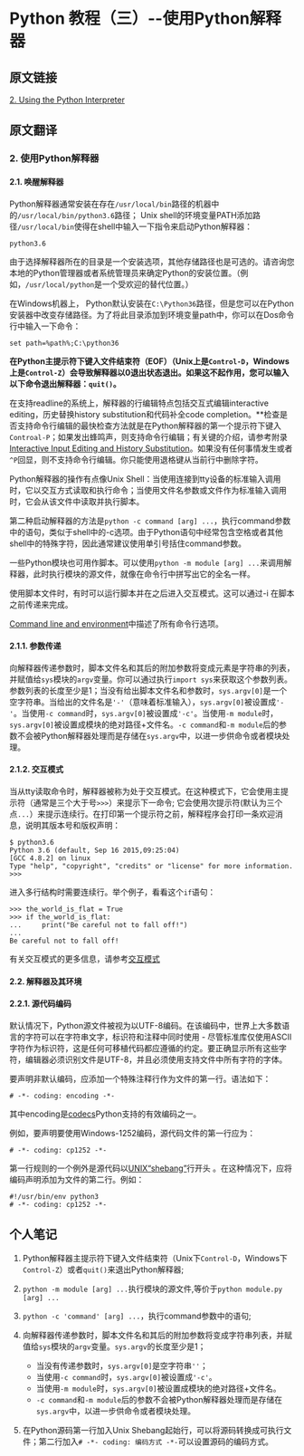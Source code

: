 # Python 教程（三）--使用Python解释器

## 原文链接

[2. Using the Python Interpreter](https://docs.python.org/3.6/tutorial/interpreter.html)

## 原文翻译

<h3 id='2.'>2. 使用Python解释器</h3>

<h4 id='2.1.'>2.1. 唤醒解释器</h4>

Python解释器通常安装在存在`/usr/local/bin`路径的机器中的`/usr/local/bin/python3.6`路径；
Unix shell的环境变量PATH添加路径`/usr/local/bin`使得在shell中输入一下指令来启动Python解释器：

    python3.6

由于选择解释器所在的目录是一个安装选项，其他存储路径也是可选的。请咨询您本地的Python管理器或者系统管理员来确定Python的安装位置。（例如，`/usr/local/python`是一个受欢迎的替代位置。）

在Windows机器上， Python默认安装在`C:\Python36`路径，但是您可以在Python安装器中改变存储路径。为了将此目录添加到环境变量path中，你可以在Dos命令行中输入一下命令：

    set path=%path%;C:\python36

**在Python主提示符下键入文件结束符（EOF）（Unix上是`Control-D`，Windows上是`Control-Z`）会导致解释器以0退出状态退出。如果这不起作用，您可以输入以下命令退出解释器：`quit()`。**

在支持readline的系统上，解释器的行编辑特点包括交互式编辑interactive editing，历史替换history substitution和代码补全code completion。**检查是否支持命令行编辑的最快检查方法就是在Python解释器的第一个提示符下键入`Controal-P`；如果发出蜂鸣声，则支持命令行编辑；有关键的介绍，请参考附录[Interactive Input Editing and History Substitution](https://docs.python.org/3.6/tutorial/interactive.html#tut-interacting)。如果没有任何事情发生或者`^P`回显，则不支持命令行编辑。你只能使用退格键从当前行中删除字符。

Python解释器的操作有点像Unix Shell：当使用连接到tty设备的标准输入调用时，它以交互方式读取和执行命令；当使用文件名参数或文件作为标准输入调用时，它会从该文件中读取并执行脚本。

第二种启动解释器的方法是`python -c command [arg] ...`，执行command参数中的语句，类似于shell中的-c选项。由于Python语句中经常包含空格或者其他shell中的特殊字符，因此通常建议使用单引号括住command参数。

一些Python模块也可用作脚本。可以使用`python -m module [arg] ...`来调用解释器，此时执行模块的源文件，就像在命令行中拼写出它的全名一样。

使用脚本文件时，有时可以运行脚本并在之后进入交互模式。这可以通过-i 在脚本之前传递来完成。

[Command line and environment](https://docs.python.org/3.6/using/cmdline.html#using-on-general)中描述了所有命令行选项。

<h4 id='2.1.1.'>2.1.1. 参数传递</h4>

向解释器传递参数时，脚本文件名和其后的附加参数将变成元素是字符串的列表，并赋值给`sys`模块的`argv`变量。你可以通过执行`import sys`来获取这个参数列表。参数列表的长度至少是1；当没有给出脚本文件名和参数时，`sys.argv[0]`是一个空字符串。当给出的文件名是`'-'`（意味着标准输入），`sys.argv[0]`被设置成`'-'`。当使用`-c command`时，`sys.argv[0]`被设置成`'-c'`。当使用`-m module`时，`sys.argv[0]`被设置成模块的绝对路径+文件名。`-c command`和`-m module`后的参数不会被Python解释器处理而是存储在`sys.argv`中，以进一步供命令或者模块处理。

<h4 id='2.1.2.'>2.1.2. 交互模式</h4>

当从tty读取命令时，解释器被称为处于交互模式。在这种模式下，它会使用主提示符（通常是三个大于号`>>>`）来提示下一命令; 它会使用次提示符(默认为三个点`...`）来提示连续行。在打印第一个提示符之前，解释程序会打印一条欢迎消息，说明其版本号和版权声明：

    $ python3.6
    Python 3.6 (default, Sep 16 2015,09:25:04)
    [GCC 4.8.2] on linux
    Type "help", "copyright", "credits" or "license" for more information.
    >>>

进入多行结构时需要连续行。举个例子，看看这个`if`语句：

    >>> the_world_is_flat = True
    >>> if the_world_is_flat:
    ...     print("Be careful not to fall off!")
    ...
    Be careful not to fall off!

有关交互模式的更多信息，请参考[交互模式](https://docs.python.org/3.6/tutorial/appendix.html#tut-interac)

<h4 id='2.2.'>2.2. 解释器及其环境</h4>

<h4 id='2.2.1.'>2.2.1. 源代码编码</h4>

默认情况下，Python源文件被视为以UTF-8编码。在该编码中，世界上大多数语言的字符可以在字符串文字，标识符和注释中同时使用 - 尽管标准库仅使用ASCII字符作为标识符，这是任何可移植代码都应遵循的约定。要正确显示所有这些字符，编辑器必须识别文件是UTF-8，并且必须使用支持文件中所有字符的字体。

要声明非默认编码，应添加一个特殊注释行作为文件的第一行。语法如下：

    # -*- coding: encoding -*-

其中encoding是[codecs](https://docs.python.org/3.6/library/codecs.html#module-codecs)Python支持的有效编码之一。

例如，要声明要使用Windows-1252编码，源代码文件的第一行应为：

    # -*- coding: cp1252 -*-

第一行规则的一个例外是源代码以[UNIX“shebang”](https://docs.python.org/3.6/tutorial/appendix.html#tut-scripts)行开头 。在这种情况下，应将编码声明添加为文件的第二行。例如：

    #!/usr/bin/env python3
    # -*- coding: cp1252 -*-

## 个人笔记

1. Python解释器主提示符下键入文件结束符（Unix下`Control-D`，Windows下`Control-Z`）或者`quit()`来退出Python解释器;
2. `python -m module [arg] ...`执行模块的源文件,等价于`python module.py [arg] ...`
3. `python -c 'command' [arg] ...`，执行command参数中的语句;
4. 向解释器传递参数时，脚本文件名和其后的附加参数将变成字符串列表，并赋值给`sys`模块的`argv`变量。`sys.argv`的长度至少是1；
    + 当没有传递参数时，`sys.argv[0]`是空字符串`''`；
    + 当使用`-c command`时，`sys.argv[0]`被设置成`'-c'`。
    + 当使用`-m module`时，`sys.argv[0]`被设置成模块的绝对路径+文件名。
    + `-c command`和`-m module`后的参数不会被Python解释器处理而是存储在`sys.argv`中，以进一步供命令或者模块处理。

5. 在Python源码第一行加入Unix Shebang起始行，可以将源码转换成可执行文件；第二行加入`# -*- coding: 编码方式 -*-`可以设置源码的编码方式。